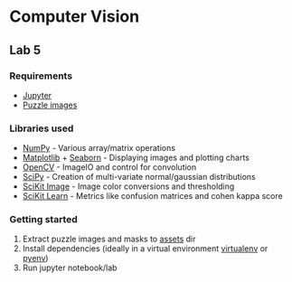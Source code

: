# Computer Vision

## Lab 5

### Requirements

- [Jupyter](https://jupyter.org)
- [Puzzle images](./docs/Puzzle_Images_Masks_-_Handout_1.zip)

### Libraries used

- [NumPy](https://numpy.org/) - Various array/matrix operations
- [Matplotlib](https://matplotlib.org/) + [Seaborn](https://seaborn.pydata.org/) - Displaying images and plotting charts
- [OpenCV](https://opencv.org/) - ImageIO and control for convolution
- [SciPy](https://scipy.org/) - Creation of multi-variate normal/gaussian distributions
- [SciKit Image](https://scikit-image.org/) - Image color conversions and thresholding
- [SciKit Learn](https://scikit-learn.org/) - Metrics like confusion matrices and cohen kappa score

### Getting started

1. Extract puzzle images and masks to [assets](./assets) dir
2. Install dependencies (ideally in a virtual environment [virtualenv](https://github.com/pypa/virtualenv) or [pyenv](https://github.com/pyenv/pyenv))
3. Run jupyter notebook/lab
